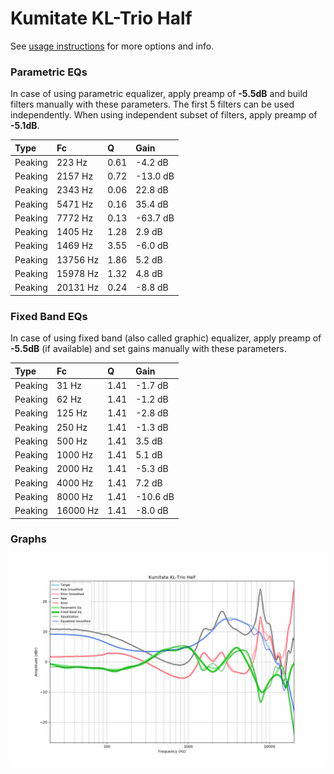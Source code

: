 # Kumitate KL-Trio Half
See [usage instructions](https://github.com/jaakkopasanen/AutoEq#usage) for more options and info.

### Parametric EQs
In case of using parametric equalizer, apply preamp of **-5.5dB** and build filters manually
with these parameters. The first 5 filters can be used independently.
When using independent subset of filters, apply preamp of **-5.1dB**.

| Type    | Fc       |    Q | Gain     |
|:--------|:---------|:-----|:---------|
| Peaking | 223 Hz   | 0.61 | -4.2 dB  |
| Peaking | 2157 Hz  | 0.72 | -13.0 dB |
| Peaking | 2343 Hz  | 0.06 | 22.8 dB  |
| Peaking | 5471 Hz  | 0.16 | 35.4 dB  |
| Peaking | 7772 Hz  | 0.13 | -63.7 dB |
| Peaking | 1405 Hz  | 1.28 | 2.9 dB   |
| Peaking | 1469 Hz  | 3.55 | -6.0 dB  |
| Peaking | 13756 Hz | 1.86 | 5.2 dB   |
| Peaking | 15978 Hz | 1.32 | 4.8 dB   |
| Peaking | 20131 Hz | 0.24 | -8.8 dB  |

### Fixed Band EQs
In case of using fixed band (also called graphic) equalizer, apply preamp of **-5.5dB**
(if available) and set gains manually with these parameters.

| Type    | Fc       |    Q | Gain     |
|:--------|:---------|:-----|:---------|
| Peaking | 31 Hz    | 1.41 | -1.7 dB  |
| Peaking | 62 Hz    | 1.41 | -1.2 dB  |
| Peaking | 125 Hz   | 1.41 | -2.8 dB  |
| Peaking | 250 Hz   | 1.41 | -1.3 dB  |
| Peaking | 500 Hz   | 1.41 | 3.5 dB   |
| Peaking | 1000 Hz  | 1.41 | 5.1 dB   |
| Peaking | 2000 Hz  | 1.41 | -5.3 dB  |
| Peaking | 4000 Hz  | 1.41 | 7.2 dB   |
| Peaking | 8000 Hz  | 1.41 | -10.6 dB |
| Peaking | 16000 Hz | 1.41 | -8.0 dB  |

### Graphs
![](./Kumitate%20KL-Trio%20Half.png)
